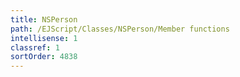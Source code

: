 ```yaml
---
title: NSPerson
path: /EJScript/Classes/NSPerson/Member functions
intellisense: 1
classref: 1
sortOrder: 4838
---
```





